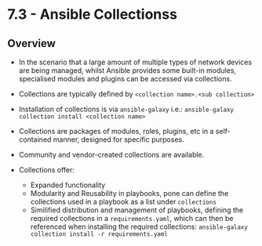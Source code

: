 # 7.3 - Ansible Collectionss

## Overview

- In the scenario that a large amount of multiple types of network devices are being managed, whilst Ansible provides some built-in modules, specialised modules and plugins can be accessed via collections.
- Collections are typically defined by `<collection name>.<sub collection>`
- Installation of collections is via `ansible-galaxy` i.e.: `ansible-galaxy collection install <collection name>`

- Collections are packages of modules, roles, plugins, etc in a self-contained manner, designed for specific purposes.
- Community and vendor-created collections are available.

- Collections offer:
  - Expanded functionality
  - Modularity and Reusability in playbooks, pone can define the collections used in a playbook as a list under `collections`
  - Similified distribution and management of playbooks, defining the required collections in a `requirements.yaml`, which can then be referenced when installing the required collections: `ansible-galaxy collection install -r requirements.yaml`
